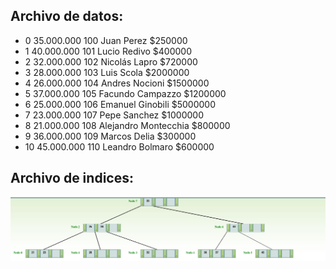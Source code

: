 ## Archivo de datos:
- 0 35.000.000 100 Juan Perez $250000
- 1 40.000.000 101 Lucio Redivo $400000
- 2 32.000.000 102 Nicolás Lapro $720000
- 3 28.000.000 103 Luis Scola $2000000
- 4 26.000.000 104 Andres Nocioni $1500000
- 5 37.000.000 105 Facundo Campazzo $1200000
- 6 25.000.000 106 Emanuel Ginobili $5000000
- 7 23.000.000 107 Pepe Sanchez $1000000
- 8 21.000.000 108 Alejandro Montecchia $800000
- 9 36.000.000 109 Marcos Delia $300000
- 10 45.000.000 110 Leandro Bolmaro $600000
## Archivo de indices:
![tree](./tree.png)